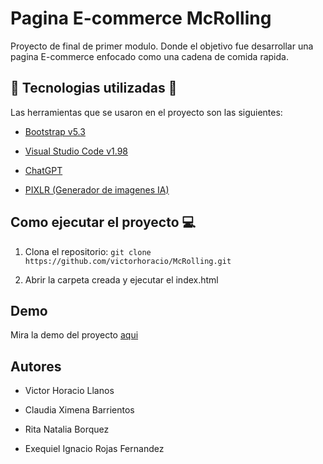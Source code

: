 # Pagina E-commerce McRolling

Proyecto de final de primer modulo. Donde el objetivo fue desarrollar una pagina E-commerce enfocado como una cadena de comida rapida.

## 🚀 Tecnologias utilizadas 🚀

Las herramientas que se usaron en el proyecto son las siguientes:

- [Bootstrap v5.3](https://getbootstrap.com/)

- [Visual Studio Code v1.98](https://code.visualstudio.com/)

- [ChatGPT](https://chatgpt.com/)

- [PIXLR (Generador de imagenes IA)](https://pixlr.com/es/image-generator/)


## Como ejecutar el proyecto 💻

1. Clona el repositorio: 
`git clone https://github.com/victorhoracio/McRolling.git`

1. Abrir la carpeta creada y ejecutar el index.html

## Demo

Mira la demo del proyecto [aqui]()

## Autores

- Victor Horacio Llanos

- Claudia Ximena Barrientos

- Rita Natalia Borquez

- Exequiel Ignacio Rojas Fernandez